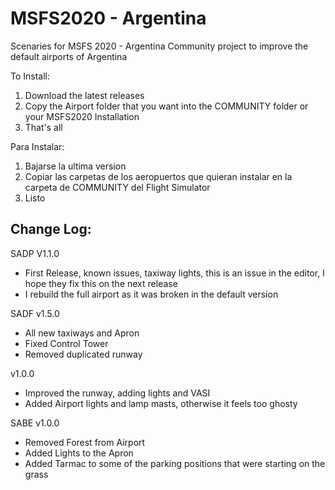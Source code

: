 # MSFS2020 - Argentina
Scenaries for MSFS 2020 - Argentina
Community project to improve the default airports of Argentina

To Install:
1) Download the latest releases
2) Copy the Airport folder that you want into the COMMUNITY folder or your MSFS2020 Installation
3) That's all

Para Instalar:
1) Bajarse la ultima version
2) Copiar las carpetas de los aeropuertos que quieran instalar en la carpeta de COMMUNITY del Flight Simulator
3) Listo

Change Log:
-------------------------------------------------------------------------------------------------------------------------

SADP V1.1.0
- First Release, known issues, taxiway lights, this is an issue in the editor, I hope they fix this on the next release
- I rebuild the full airport as it was broken in the default version

SADF 
v1.5.0
- All new taxiways and Apron
- Fixed Control Tower
- Removed duplicated runway

v1.0.0
- Improved the runway, adding lights and VASI
- Added Airport lights and lamp masts, otherwise it feels too ghosty


SABE v1.0.0
- Removed Forest from Airport
- Added Lights to the Apron
- Added Tarmac to some of the parking positions that were starting on the grass
